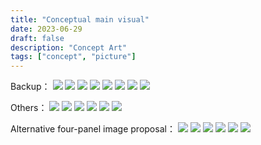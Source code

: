```yaml
---
title: "Conceptual main visual"
date: 2023-06-29
draft: false
description: "Concept Art"
tags: ["concept", "picture"]
---
```

Backup：
<img class="thumbnailshadow" src="1.png"/>
<img class="thumbnailshadow" src="2.png"/>
<img class="thumbnailshadow" src="3.png"/>
<img class="thumbnailshadow" src="4.png"/>
<img class="thumbnailshadow" src="5.png"/>
<img class="thumbnailshadow" src="6.png"/>
<img class="thumbnailshadow" src="7.png"/>
<img class="thumbnailshadow" src="8.png"/>

Others：
<img class="thumbnailshadow" src="9.png"/>
<img class="thumbnailshadow" src="featured.png"/>
<img class="thumbnailshadow" src="11.png"/>
<img class="thumbnailshadow" src="12.png"/>
<img class="thumbnailshadow" src="13.png"/>
<img class="thumbnailshadow" src="14.png"/>

Alternative four-panel image proposal：
<img class="thumbnailshadow" src="21.png"/>
<img class="thumbnailshadow" src="22.png"/>
<img class="thumbnailshadow" src="23.png"/>
<img class="thumbnailshadow" src="24.png"/>
<img class="thumbnailshadow" src="25.png"/>
<img class="thumbnailshadow" src="26.png"/>


